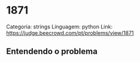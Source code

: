 # 1871

Categoria: strings
Linguagem: python
Link: https://judge.beecrowd.com/pt/problems/view/1871

## Entendendo o problema

